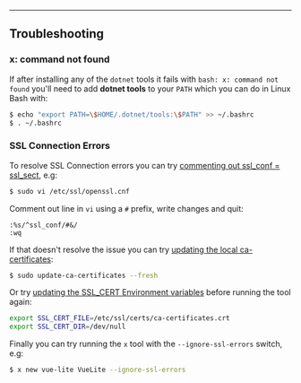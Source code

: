 
---

## Troubleshooting

### x: command not found

If after installing any of the `dotnet` tools it fails with `bash: x: command not found` you'll need to add **dotnet tools** to your `PATH` 
which you can do in Linux Bash with:

```bash
$ echo "export PATH=\$HOME/.dotnet/tools:\$PATH" >> ~/.bashrc
$ . ~/.bashrc
```

### SSL Connection Errors

To resolve SSL Connection errors you can try [commenting out ssl_conf = ssl_sect](https://github.com/dotnet/corefx/issues/33179#issuecomment-435118249), e.g:

```bash
$ sudo vi /etc/ssl/openssl.cnf
```

Comment out line in `vi` using a `#` prefix, write changes and quit:

```
:%s/^ssl_conf/#&/
:wq
```

If that doesn't resolve the issue you can try [updating the local ca-certificates](https://github.com/dotnet/corefx/issues/30147#issuecomment-410526404):

```bash
$ sudo update-ca-certificates --fresh
```

Or try [updating the SSL_CERT Environment variables](https://github.com/dotnet/core/issues/1941#issuecomment-421387136) before running the tool again:

```bash
export SSL_CERT_FILE=/etc/ssl/certs/ca-certificates.crt
export SSL_CERT_DIR=/dev/null
```

Finally you can try running the `x` tool with the `--ignore-ssl-errors` switch, e.g:

```bash
$ x new vue-lite VueLite --ignore-ssl-errors
```
